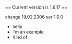 == Current version is 1.6.17 ==

change 19.02.2006 ver 1.0.0
 - hello
 - i'm an example
 - Kind of
       
